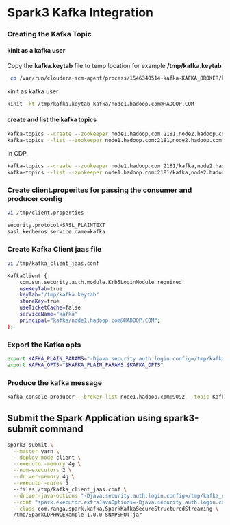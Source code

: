 # Spark3 Kafka Integration

### Creating the Kafka Topic

#### kinit as a kafka user
Copy the **kafka.keytab** file to temp location for example **/tmp/kafka.keytab**
```sh
 cp /var/run/cloudera-scm-agent/process/1546340514-kafka-KAFKA_BROKER/kafka.keytab /tmp/
```
kinit as kafka user

```sh
kinit -kt /tmp/kafka.keytab kafka/node1.hadoop.com@HADOOP.COM
```
#### create and list the kafka topics
```sh
kafka-topics --create --zookeeper node1.hadoop.com:2181,node2.hadoop.com:2181 --replication-factor 1 --partitions 2 --topic KafkaWordCount
kafka-topics --list --zookeeper node1.hadoop.com:2181,node2.hadoop.com:2181
```
In CDP,
```sh
kafka-topics --create --zookeeper node1.hadoop.com:2181/kafka,node2.hadoop.com:2181/kafka --replication-factor 1 --partitions 2 --topic KafkaWordCount
kafka-topics --list --zookeeper node1.hadoop.com:2181/kafka,node2.hadoop.com:2181/kafka
```
### Create client.properites for passing the consumer and producer config
```sh
vi /tmp/client.properties
```
```sh
security.protocol=SASL_PLAINTEXT
sasl.kerberos.service.name=kafka
```
### Create Kafka Client jaas file
```sh
vi /tmp/kafka_client_jaas.conf
```

```sh
KafkaClient {
    com.sun.security.auth.module.Krb5LoginModule required
    useKeyTab=true
    keyTab="/tmp/kafka.keytab"
    storeKey=true
    useTicketCache=false
    serviceName="kafka"
    principal="kafka/node1.hadoop.com@HADOOP.COM";
};
```

### Export the Kafka opts
```sh
export KAFKA_PLAIN_PARAMS="-Djava.security.auth.login.config=/tmp/kafka_client_jaas.conf"
export KAFKA_OPTS="$KAFKA_PLAIN_PARAMS $KAFKA_OPTS"
```

### Produce the kafka message
```sh
kafka-console-producer --broker-list node1.hadoop.com:9092 --topic KafkaWordCount --producer.config /tmp/client.properties
```

## Submit the Spark Application using spark3-submit command
```sh
spark3-submit \
  --master yarn \
  --deploy-mode client \
  --executor-memory 4g \
  --num-executors 2 \
  --driver-memory 4g \
  --executor-cores 5
  --files /tmp/kafka_client_jaas.conf \
  --driver-java-options "-Djava.security.auth.login.config=/tmp/kafka_client_jaas.conf" \
  --conf "spark.executor.extraJavaOptions=-Djava.security.auth.login.config=/tmp/kafka_client_jaas.conf" \
  --class com.ranga.spark.kafka.SparkKafkaSecureStructuredStreaming \
  /tmp/SparkCDPHWCExample-1.0.0-SNAPSHOT.jar
```
